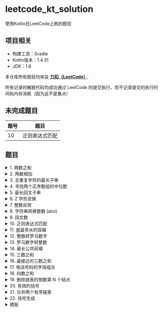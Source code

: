 # leetcode_kt_solution
 使用Kotlin在LeetCode上刷的题目

## 项目相关

- 构建工具：Gradle
- Kotlin版本：1.4.31
- JDK：1.8

本仓库所有题目均来自 **[力扣（LeetCode）](https://leetcode-cn.com/problemset/all/)**

所有记录的解题代码均成功通过 LeetCode 的提交执行，但不记录提交的执行时间和内存消耗（因为这不是重点）

## 未完成题目

| 题号 | 题目 |
| -- | -- |
| 10 | 正则表达式匹配 |

## 题目

<details>
<summary>1. 两数之和</summary>

### 两数之和

给定一个整数数组 `nums` 和一个整数目标值 `target`，请你在该数组中找出 **和为目标值** 的那 **两个** 整数，并返回它们的数组下标。

你可以假设每种输入只会对应一个答案。但是，数组中同一个元素不能使用两遍。

你可以按任意顺序返回答案。

- 难度：简单
- 链接：https://leetcode-cn.com/problems/two-sum

```Kotlin
class Solution1 {
    /**
     * 使用哈希表的 key 来进行匹配，时间复杂度 O(n)
     */
    fun twoSum(nums: IntArray, target: Int): IntArray {
        val hashMap = HashMap<Int, Int>()
        for ((index, num) in nums.withIndex()) {
            val get = hashMap[target - num]
            if (get != null) {
                return intArrayOf(get, index)
            }
            hashMap[num] = index
        }
        return intArrayOf()
    }
}
```
</details>

<details>
<summary>2. 两数相加</summary>

### 两数相加

给你两个 **非空** 的链表，表示两个非负的整数。它们每位数字都是按照 **逆序** 的方式存储的，并且每个节点只能存储 **一位** 数字。

请你将两个数相加，并以相同形式返回一个表示和的链表。

你可以假设除了数字 0 之外，这两个数都不会以 0 开头。

- 难度：中等
- 链接：https://leetcode-cn.com/problems/add-two-numbers

```Kotlin
class Solution2 {
    fun addTwoNumbers(l1: ListNode?, l2: ListNode?): ListNode? {
        var node1 = l1
        var node2 = l2
        var sum: Int
        var carry = 0
        val l3 = ListNode(0)
        var now: ListNode? = null
        while (node1 != null || node2 != null || carry == 1) {
            sum = (node1?.`val` ?: 0) + (node2?.`val` ?: 0) + carry
            carry = sum / 10
            now = if (now == null) {
                l3.also {  l3.`val` = sum  % 10 }
            } else {
                ListNode(sum % 10).also { now!!.next = it }
            }
            node1 = node1?.next
            node2 = node2?.next
        }
        return l3
    }
}
```
</details>

<details>
<summary>3. 无重复字符的最长子串</summary>

### 无重复字符的最长子串

给定一个字符串，请你找出其中不含有重复字符的 **最长子串** 的长度。

- 难度：中等
- 链接：https://leetcode-cn.com/problems/longest-substring-without-repeating-characters

```Kotlin
class Solution3 {
    /**
     * 滑动窗口，只需遍历一次，时间复杂度 O(n)
     */
    fun lengthOfLongestSubstring(s: String): Int {
        var max = 0
        var continuous = ""
        for (c in s) {
            val index = continuous.indexOf(c)
            continuous = (if (index != -1) continuous.substring(index + 1) else continuous) + c
            max = if (continuous.length > max) continuous.length else max
        }
        return max
    }
}
```
</details>

<details>
<summary>4. 寻找两个正序数组的中位数</summary>

### 寻找两个正序数组的中位数

给定两个大小分别为 `m` 和 `n` 的正序（从小到大）数组 `nums1` 和 `nums2`。请你找出并返回这两个正序数组的 **中位数**。

- 难度：困难
- 链接：https://leetcode-cn.com/problems/median-of-two-sorted-arrays

```Kotlin
class Solution4 {
    /**
     * 更好的解题思路请查看官方解题
     * https://leetcode-cn.com/problems/median-of-two-sorted-arrays/solution/xun-zhao-liang-ge-you-xu-shu-zu-de-zhong-wei-s-114/
     */
    fun findMedianSortedArrays(nums1: IntArray, nums2: IntArray): Double {
        val length = nums1.size + nums2.size
        var middle = 0
        var middlePre = 0
        var index1 = 0
        var index2 = 0
        var index = 0
        while (index <= length / 2) {
            middlePre = middle
            if (index1 <= nums1.size - 1 && index2 <= nums2.size - 1) {
                if (nums1[index1] <= nums2[index2]) {
                    middle = nums1[index1]
                    index1++
                } else {
                    middle = nums2[index2]
                    index2++
                }
            } else if (index1 <= nums1.size - 1) {
                middle = nums1[index1]
                index1++
            } else if (index2 <= nums2.size - 1) {
                middle = nums2[index2]
                index2++
            }
            index++
        }
        if (length % 2 == 1) {
            middlePre = middle
        }
        return (middlePre + middle) / 2.0
    }
}
```
</details>

<details>
<summary>5. 最长回文子串</summary>

### 最长回文子串

给你一个字符串 `s`，找到 `s` 中最长的回文子串。

- 难度：中等
- 链接：https://leetcode-cn.com/problems/longest-palindromic-substring

```Kotlin
class Solution5 {
    /**
     * 中心扩展，时间复杂度：O(n^2), 空间复杂度 O(1)
     */
    fun longestPalindrome(s: String): String {
        var left = 0
        var right = 0
        var result = ""
        var leftExtend = left + 1
        var rightExtend = right - 1
        while (right < s.length) {
            while ((leftExtend > 0 && rightExtend < s.length - 1) && (s[leftExtend - 1] == s[rightExtend + 1])) {
                rightExtend++
                leftExtend--
            }
            if (result.length < rightExtend - leftExtend + 1) {
                result = s.slice(leftExtend..rightExtend)
            }
            if (left < right) {
                left++
            } else {
                right++
            }
            leftExtend = left + 1
            rightExtend = right - 1
        }
        return result
    }
}
```
</details>

<details>
<summary>6. Z 字形变换</summary>

### Z 字形变换

将一个给定字符串 `s` 根据给定的行数 `numRows` ，以从上往下、从左到右进行 Z 字形排列。

比如输入字符串为 `"PAYPALISHIRING"` 行数为 `3` 时，排列如下：

```Text
P   A   H   N
A P L S I I G
Y   I   R
```
之后，你的输出需要从左往右逐行读取，产生出一个新的字符串，比如：`"PAHNAPLSIIGYIR"`。

- 难度：中等
- 链接：https://leetcode-cn.com/problems/zigzag-conversion

```Kotlin
class Solution6 {
    fun convert(s: String, numRows: Int): String {
        val builderList = LinkedList<StringBuilder>()
        for (row in 0 until numRows) {
            builderList.add(row, StringBuilder())
        }
        var direction = true
        var index = 0
        for (c in s) {
            builderList[index].append(c)
            if (index + 1 < numRows && (direction || (!direction && index - 1 < 0))) {
                index++
                direction = true
            } else if (index - 1 >= 0) {
                index--
                direction = false
            }
        }
        val resultStringBuilder = StringBuilder();
        for (row in 0 until numRows) {
            resultStringBuilder.append(builderList[row].toString())
        }
        return resultStringBuilder.toString();
    }
}
```
</details>

<details>
<summary>7. 整数反转</summary>

### 整数反转

给你一个 32 位的有符号整数 `x` ，返回将 `x 中的数字部分反转后的结果。

如果反转后整数超过 32 位的有符号整数的范围 `[−2^31, 2^31− 1]` ，就返回 0。

**假设环境不允许存储 64 位整数（有符号或无符号）。**

- 难度：简单
- 链接：https://leetcode-cn.com/problems/reverse-integer

```Kotlin
class Solution7 {
    /**
     * Note：
     * 时间复杂度 O(n), O(1), n 为数字长度
     * Int.MAX_VALUE = 2^31 − 1 = 2147483647
     * Int.MIN_VALUE = −2^31 = -2147483648
     */
    fun reverse(x: Int): Int {
        var temp = x
        var revNum = 0
        var pop: Int
        while (temp != 0) {
            pop = temp % 10
            temp /= 10
            if (revNum > Int.MAX_VALUE / 10 || (revNum == Int.MAX_VALUE / 10 && pop > 7)) return 0
            if (revNum < Int.MIN_VALUE / 10 || (revNum == Int.MIN_VALUE / 10 && pop < -8)) return 0
            revNum = revNum * 10 + pop
        }
        return revNum
    }
}
```
</details>

<details>
<summary>8. 字符串转换整数 (atoi)</summary>

### 字符串转换整数 (atoi)

请你来实现一个`myAtoi(string s)` 函数，使其能将字符串转换成一个 32 位有符号整数（类似 C/C++ 中的 atoi 函数）。

函数 `myAtoi(string s)` 的算法如下：
- 读入字符串并丢弃无用的前导空格
- 检查下一个字符（假设还未到字符末尾）为正还是负号，读取该字符（如果有）。 确定最终结果是负数还是正数。 如果两者都不存在，则假定结果为正。
- 读入下一个字符，直到到达下一个非数字字符或到达输入的结尾。字符串的其余部分将被忽略。
- 将前面步骤读入的这些数字转换为整数（即，"123" -> 123， "0032" -> 32）。如果没有读入数字，则整数为 0 。必要时更改符号（从步骤 2 开始）。
- 如果整数数超过 32 位有符号整数范围 `[−2^31, 2^31− 1]` ，需要截断这个整数，使其保持在这个范围内。具体来说，小于 `−2^31` 的整数应该被固定为 `−2^31` ，大于` 2^31− 1` 的整数应该被固定为 `2^31− 1` 。
- 返回整数作为最终结果。

注意：
- 本题中的空白字符只包括空格字符 `' '` 。
- 除前导空格或数字后的其余字符串外，请勿忽略 任何其他字符。


- 难度：中等
- 链接：https://leetcode-cn.com/problems/string-to-integer-atoi

```Kotlin
/**
 * Note：
 * 时间复杂度 O(n), O(1), n 为字符串长度
 * Int.MAX_VALUE = 2^31 − 1 = 2147483647
 * Int.MIN_VALUE = −2^31 = -2147483648
 * readStatus:
 *     0 start
 *     1 signed
 *     2 number
 *     3 end
 */
fun myAtoi(s: String): Int {
    var readStatus = 0
    var readCharInStatus = 0
    var num = 0
    var signed = 1
    var read: Int
    for (c in s) {
        readCharInStatus = if (c == ' ') 0 else if (c in "+-") 1 else if (c in "1234567890") 2 else 3
        readStatus = when (readStatus) {
            1 -> if (readCharInStatus == 2) 2 else 3
            2 -> if (readCharInStatus != 2) 3 else 2
            else -> readCharInStatus
        }
        if (readStatus == 3) break
        if (readStatus == 1 && c == '-') signed = -1
        if (readStatus == 2) {
            read = (c.toInt() - '0'.toInt()) * signed
            if (num > Int.MAX_VALUE / 10 || (num == Int.MAX_VALUE / 10 && read > 7)) return Int.MAX_VALUE
            if (num < Int.MIN_VALUE / 10 || (num == Int.MIN_VALUE / 10 && read < -8)) return Int.MIN_VALUE
            num = num * 10 + read
        }
    }
    return num
}
```
</details>

<details>
<summary>9. 回文数</summary>

### 回文数

给你一个整数 `x` ，如果 `x` 是一个回文整数，返回 `true` ；否则，返回 `false` 。

回文数是指正序（从左向右）和倒序（从右向左）读都是一样的整数。例如，`121` 是回文，而 `123` 不是。

- 难度：
- 链接：https://leetcode-cn.com/problems/palindrome-number

```Kotlin
class Solution9 {
    fun isPalindrome(x: Int): Boolean {
        if (x < 0 || (x != 0 && x % 10 == 0)) return false
        var y = x
        var revertedNumber = 0
        while (y > revertedNumber) {
            revertedNumber = revertedNumber * 10 + y % 10
            y /= 10
        }
        return revertedNumber == y || revertedNumber / 10 == y
    }
}
```
</details>

<details>
<summary>10. 正则表达式匹配</summary>

### 正则表达式匹配

给你一个字符串 `s` 和一个字符规律 `p` ，请你来实现一个支持 `'.'` 和 `'*'` 的正则表达式匹配。

- `'.'` 匹配任意单个字符
- `'*'` 匹配零个或多个前面的那一个元素

所谓匹配，是要涵盖 **整个** 字符串 `s` 的，而不是部分字符串。
  
- 难度：困难
- 链接：https://leetcode-cn.com/problems/regular-expression-matching

```Kotlin
class Solution10 {
    /**
     * 做不出
     */
    fun isMatch(s: String, p: String): Boolean {
        TODO()
    }
}
```
</details>

<details>
<summary>11. 盛最多水的容器</summary>

### 盛最多水的容器

给你 `n` 个非负整数 `a1，a2，...，an`，每个数代表坐标中的一个点`(i, ai)` 。

在坐标内画 `n` 条垂直线，垂直线 `i` 的两个端点分别为 `(i, ai)` 和 `(i, 0)`。

找出其中的两条线，使得它们与 `x` 轴共同构成的容器可以容纳最多的水。

说明：你不能倾斜容器。

- 难度：中等
- 链接：https://leetcode-cn.com/problems/container-with-most-water

```Kotlin
class Solution11 {
    /**
     * 双指针，时间复杂度为 O(n)，但提交结果并不是很理想
     */
    fun maxArea(height: IntArray): Int {
        var left = 0
        var right = height.size - 1
        var result = 0
        while (left < right) {
            val r = (right - left) * if (height[left] < height[right]) height[left++] else height[right--]
            if (r > result) result = r
        }
        return result
    }
}
```
</details>

<details>
<summary>12. 整数转罗马数字</summary>

### 整数转罗马数字

罗马数字包含以下七种字符： `I`， `V`， `X`， `L`，`C`，`D` 和 `M`。

```
字符          数值
I             1
V             5
X             10
L             50
C             100
D             500
M             1000
```

例如， 罗马数字 2 写做 `II`，即为两个并列的 1。12 写做 `XII`，即为 `X` + `II`。 27 写做 `XXVII`, 即为 `XX` + `V` + `II`。

通常情况下，罗马数字中小的数字在大的数字的右边。但也存在特例，例如 4 不写做 `IIII`，而是 `IV`。数字 1 在数字 5 的左边，所表示的数等于大数 5 减小数 1 得到的数值 4 。同样地，数字 9 表示为 `IX`。

这个特殊的规则只适用于以下六种情况：

- `I` 可以放在 `V`(5) 和 `X`(10) 的左边，来表示 4 和 9。
- `X` 可以放在 `L`(50) 和 `C`(100) 的左边，来表示 40 和 90。
- `C` 可以放在 `D`(500) 和 `M`(1000) 的左边，来表示 400 和 900。

给定一个整数，将其转为罗马数字。输入确保在 1 到 3999 的范围内。

- 难度：中等
- 链接：https://leetcode-cn.com/problems/integer-to-roman

```Kotlin
class Solution12 {
    /**
     * 外层 while 循环执行次数总为 13
     * 内层 while 由于 % 运算的特性也有固定执行上限
     * 因此时间复杂度为 O(1)
     */
    fun intToRoman(num: Int): String {
        val romanChars = arrayListOf("M", "CM", "D", "CD", "C", "XC", "L", "XL", "X", "IX", "V", "IV", "I")
        val romanPeripheryList = arrayListOf(1000, 900, 500, 400, 100, 90, 50, 40, 10, 9, 5, 4, 1)
        val result = StringBuffer()
        var number = num
        var peripheryIndex = 0
        var romanCharCount: Int
        while (peripheryIndex < romanPeripheryList.size) {
            romanCharCount = number / romanPeripheryList[peripheryIndex]
            number %= romanPeripheryList[peripheryIndex]
            while (romanCharCount-- != 0)
                result.append(romanChars[peripheryIndex])
            peripheryIndex++
        }
        return result.toString()
    }
}
```
</details>

<details>
<summary>13. 罗马数字转整数</summary>

### 罗马数字转整数

罗马数字包含以下七种字符： `I`， `V`， `X`， `L`，`C`，`D` 和 `M`。

```
字符          数值
I             1
V             5
X             10
L             50
C             100
D             500
M             1000
```

例如， 罗马数字 2 写做 `II`，即为两个并列的 1。12 写做 `XII`，即为 `X` + `II`。 27 写做 `XXVII`, 即为 `XX` + `V` + `II`。

通常情况下，罗马数字中小的数字在大的数字的右边。但也存在特例，例如 4 不写做 `IIII`，而是 `IV`。数字 1 在数字 5 的左边，所表示的数等于大数 5 减小数 1 得到的数值 4 。同样地，数字 9 表示为 `IX`。

这个特殊的规则只适用于以下六种情况：

- `I` 可以放在 `V`(5) 和 `X`(10) 的左边，来表示 4 和 9。
- `X` 可以放在 `L`(50) 和 `C`(100) 的左边，来表示 40 和 90。
- `C` 可以放在 `D`(500) 和 `M`(1000) 的左边，来表示 400 和 900。

给定一个罗马数字，将其转换成整数。输入确保在 1 到 3999 的范围内。

- 难度：简单
- 链接：https://leetcode-cn.com/problems/roman-to-integer

```Kotlin
class Solution13 {
    /**
     * 时间复杂度 O(n)
     */
    fun romanToInt(s: String): Int {
        fun getNum(i: Int) = when(s[i]){
            'I' -> 1
            'V' -> 5
            'X' -> 10
            'L' -> 50
            'C' -> 100
            'D' -> 500
            else -> 1000
        }
        var sum = 0
        var pre = getNum(0)
        var index = 1
        var num:Int
        while(index < s.length){
            num = getNum(index++)
            sum += if (pre < num) -pre else pre
            pre = num
        }
        return sum+pre
    }
}
```
</details>

<details>
<summary>14. 最长公共前缀</summary>

### 最长公共前缀

编写一个函数来查找字符串数组中的最长公共前缀。

如果不存在公共前缀，返回空字符串 `""`。

- 难度：简单
- 链接：https://leetcode-cn.com/problems/longest-common-prefix

```Kotlin
class Solution14 {
    /**
     * 时间复杂度 O(nm)，n 为字符串数量，m 为最短的字符串长度
     */
    fun longestCommonPrefix(strs: Array<String>): String {
        if (strs.isEmpty()) return ""
        if (strs.size == 1) return strs[0]
        var index = -1
        loop@ while (++index < strs[0].length) {
            val c = strs[0][index]
            for (str in strs) if (index >= str.length || c != str[index]) break@loop
        }
        if (index < 0) return ""
        return strs[0].substring(0, index)
    }
}
```
</details>

<details>
<summary>15. 三数之和</summary>

### 三数之和

给你一个包含 `n` 个整数的数组 `nums`，判断 `nums` 中是否存在三个元素 a，b，c ，使得 a + b + c = 0 ？请你找出所有和为 0 且不重复的三元组。

注意：答案中不可以包含重复的三元组。

- 难度：中等
- 链接：https://leetcode-cn.com/problems/3sum

```Kotlin
class Solution15 {
    fun threeSum(nums: IntArray): List<List<Int>> {
        val result = ArrayList<List<Int>>()
        nums.sort()
        for (i1 in nums.indices) {
            if (nums[i1] > 0) break
            if (i1 > 0 && nums[i1] == nums[i1 - 1]) continue
            var i2 = i1 + 1
            var i3 = nums.size - 1
            while (i2 < i3) {
                when {
                    nums[i1] + nums[i2] + nums[i3] > 0 -> while (i2 < --i3) if (nums[i3] != nums[i3 + 1]) break
                    nums[i1] + nums[i2] + nums[i3] < 0 -> while (++i2 < i3) if (nums[i2] != nums[i2 - 1]) break
                    else -> {
                        result.add(listOf(nums[i1], nums[i2], nums[i3]))
                        while (++i2 < i3) if (nums[i2] != nums[i2 - 1]) break
                    }
                }
            }
        }
        return result
    }
}
```
</details>

<details>
<summary>16. 最接近的三数之和</summary>

### 最接近的三数之和

给定一个包括 n 个整数的数组 `nums` 和 一个目标值 `target`。找出 `nums` 中的三个整数，使得它们的和与 `target` 最接近。 返回这三个数的和。假定每组输入只存在唯一答案。

- 难度：中等
- 链接：https://leetcode-cn.com/problems/3sum-closest

```Kotlin
class Solution16 {
    fun threeSumClosest(nums: IntArray, target: Int): Int {
        fun abs(num: Int): Int = if (num < 0) -num else num
        nums.sort()
        var result = nums[0] + nums[1] + nums[2]
        var i1 = -1
        var i2: Int
        var i3: Int
        while (++i1 < nums.size - 2) {
            i2 = i1 + 1
            i3 = nums.size - 1
            while (i2 < i3) {
                val sum = nums[i1] + nums[i2] + nums[i3]
                if (abs(sum - target) < abs(result - target)) result = sum
                if (sum < target) i2++
                else if (sum > target) i3--
                else return result
            }
        }
        return result
    }
}
```
</details>

<details>
<summary>17. 电话号码的字母组合</summary>

### 电话号码的字母组合

给定一个仅包含数字 `2-9` 的字符串，返回所有它能表示的字母组合。答案可以按 **任意顺序** 返回。

给出数字到字母的映射如下（与电话按键相同）。注意 1 不对应任何字母。

![](https://assets.leetcode-cn.com/aliyun-lc-upload/original_images/17_telephone_keypad.png)

- 难度：中等
- 链接：https://leetcode-cn.com/problems/letter-combinations-of-a-phone-number

```Kotlin
class Solution17 {
    /**
     * 回溯法
     * 数字 2，3，4，5，6，8 有 3 个对应字母，假设有 m 个这个类型的数字
     * 数字 7，9 有 4 个对应字母，假设有 n 个这个类型的数字
     * 时间复杂度为 O(3^m * 4^n)
     */
    fun letterCombinations(digits: String): List<String> {
        val letters = arrayListOf("", "", "abc", "def", "ghi", "jkl", "mno", "pqrs", "tuv", "wxyz")
        val result = LinkedList<String>()
        if (digits.isEmpty()) return result
        fun backtrack(digits: String, combination: String) {
            if (digits.isEmpty()) result.add(combination)
            else for (letter in letters[digits[0].toInt() - 48])
                backtrack(digits.substring(1), combination + letter)
        }
        backtrack(digits, "")
        return result
    }
}
```
</details>

<details>
<summary>18. 四数之和</summary>

### 四数之和

给你一个包含 n 个整数的数组 `nums` 和一个目标值 `target`，判断 `nums` 中是否存在三个元素 a，b，c 和 d ，使得 a + b + c + d 的值与 `target` 相等？

找出所有满足条件且不重复的四元组

- 难度：中等
- 链接：https://leetcode-cn.com/problems/4sum

```Kotlin
class Solution18 {
    fun fourSum(nums: IntArray, target: Int): List<List<Int>> {
        val result = LinkedList<List<Int>>()
        if(nums.size < 4) return result
        nums.sort()
        val n = nums.size
        for (i1 in 0 until n - 3) {
            if (i1 > 0 && nums[i1] == nums[i1 - 1]) continue
            if (nums[i1] + nums[n - 1] + nums[n - 2] + nums[n - 3] < target) continue
            if (nums[i1] + nums[i1 + 1] + nums[i1 + 2] + nums[i1 + 3] > target) break
            for (i2 in i1 + 1 until n - 2) {
                if (i2 > i1 + 1 && nums[i2] == nums[i2 - 1]) continue
                if (nums[i1] + nums[i2] + nums[n - 1] + nums[n - 2] < target) continue
                if (nums[i1] + nums[i2] + nums[i2 + 1] + nums[i2 + 2] > target) break
                var i3 = i2 + 1
                var i4 = n - 1
                while (i3 < i4) {
                    if (i3 > i2 + 1 && nums[i3] == nums[i3 - 1]) {
                        i3++
                        continue
                    }
                    if (i4 < n - 1 && nums[i4] == nums[i4 + 1]) {
                        i4--
                        continue
                    }
                    when {
                        nums[i1] + nums[i2] + nums[i3] + nums[i4] < target -> i3++
                        nums[i1] + nums[i2] + nums[i3] + nums[i4] > target -> i4--
                        else -> result.add(listOf(nums[i1], nums[i2], nums[i3++], nums[i4]))
                    }
                }
            }
        }
        return result
    }
}
```
</details>

<details>
<summary>19. 删除链表的倒数第 N 个结点</summary>

### 删除链表的倒数第 N 个结点

给你一个链表，删除链表的倒数第 n 个结点，并且返回链表的头结点。

**进阶**：你能尝试使用一趟扫描实现吗？

- 难度：中等
- 链接：https://leetcode-cn.com/problems/remove-nth-node-from-end-of-list

```Kotlin
class Solution19 {
    fun removeNthFromEnd(head: ListNode?, n: Int): ListNode? {
        val node = ListNode(0)
        node.next = head
        var first = head
        var second = node
        var i = 0
        while (first != null) {
            first = first.next
            if (i++ >= n) second = second.next!!
        }
        second.next = second.next?.next
        return node.next
    }
}
```
</details>

<details>
<summary>20. 有效的括号</summary>

### 有效的括号

给定一个只包括 `'('`，`')'`，`'{'`，`'}'`，`'['`，`']'` 的字符串 `s` ，判断字符串是否有效。

有效字符串需满足：
1. 左括号必须用相同类型的右括号闭合。
2. 左括号必须以正确的顺序闭合。

- 难度：简单
- 链接：https://leetcode-cn.com/problems/valid-parentheses

```Kotlin
class Solution20 {
    fun isValid(s: String): Boolean {
        val stack = Stack<Char>()
        for(c in s){
            when(c) {
                '(' -> stack.push(')')
                '{' -> stack.push('}')
                '[' -> stack.push(']')
                else -> {
                    if(stack.isEmpty() || stack.pop() != c) return false
                }
            }
        }
        return stack.isEmpty()
    }
}
```
</details>

<details>
<summary>21. 合并两个有序链表</summary>

### 合并两个有序链表

将两个升序链表合并为一个新的 **升序** 链表并返回。新链表是通过拼接给定的两个链表的所有节点组成的。

- 难度：简单
- 链接：https://leetcode-cn.com/problems/merge-two-sorted-lists

```Kotlin
class Solution21 {
    fun mergeTwoLists(l1: ListNode?, l2: ListNode?): ListNode? {
        var node1 = l1
        var node2 = l2
        val head = ListNode(0)
        var node = head
        while (node1!=null && node2!= null) {
            if (node1.`val` <= node2.`val`) {
                node.next = node1
                node1 = node1.next
            }else{
                node.next = node2
                node2 = node2.next
            }
            node = node.next!!
        }
        while (node1 != null) {
            node.next = node1
            node1 = node1.next
            node = node.next!!
        }
        while (node2 !=null) {
            node.next = node2
            node2 = node2.next
            node = node.next!!
        }
        return head.next
    }
}
```
</details>

<details>
<summary>22. 括号生成</summary>

### 括号生成

数字 `n` 代表生成括号的对数，请你设计一个函数，用于能够生成所有可能的并且 **有效的** 括号组合。

- 难度：普通
- 链接：https://leetcode-cn.com/problems/generate-parentheses

```Kotlin
class Solution22 {
    /**
     * 回溯法
     * 时间复杂度：n 个卡特兰数
     * 空间复杂度：需要 n*2 个栈帧，因此复杂度为 O(n)
     */
    fun generateParenthesis(n: Int): List<String> {
        val resultList = LinkedList<String>()
        fun generate(builder: StringBuilder, open: Int, close: Int) {
            if (open == n && close == n) {
                resultList.add(builder.toString())
            }
            if (open < n) {
                builder.append('(')
                generate(builder, open + 1, close)
                builder.deleteCharAt(builder.length - 1)
            }
            if (close < open) {
                builder.append(')')
                generate(builder, open, close + 1)
                builder.deleteCharAt(builder.length - 1)
            }
        }
        generate(StringBuilder(), 0, 0)
        return resultList
    }
}
```
</details>

<details>
<summary>模板</summary>

### 题目

description

- 难度：
- 链接：

```Kotlin
code
```
</details>